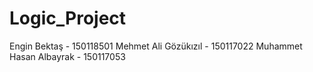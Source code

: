 # Logic_Project


Engin Bektaş - 150118501 
Mehmet Ali Gözükızıl - 150117022
Muhammet Hasan Albayrak - 150117053
